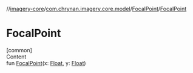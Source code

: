 //[imagery-core](../../../index.md)/[com.chrynan.imagery.core.model](../index.md)/[FocalPoint](index.md)/[FocalPoint](-focal-point.md)



# FocalPoint  
[common]  
Content  
fun [FocalPoint](-focal-point.md)(x: [Float](https://kotlinlang.org/api/latest/jvm/stdlib/kotlin/-float/index.html), y: [Float](https://kotlinlang.org/api/latest/jvm/stdlib/kotlin/-float/index.html))  



